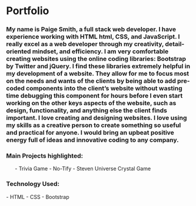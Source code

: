 
<h1>Portfolio</h1>

<h3>My name is Paige Smith, a full stack web developer. I have experience working with HTML html, CSS, and JavaScript. I really excel as a web developer through my creativity, detail-oriented mindset, and efficiency. I am very comfortable creating websites using the online coding libraries: Bootstrap by Twitter and jQuery. I find these libraries extremely helpful in my development of a website. They allow for me to focus most on the needs and wants of the clients by being able to add pre-coded components into the client’s website without wasting time debugging this component for hours before I even start working on the other keys aspects of the website, such as design, functionality, and anything else the client finds important. I love creating and designing websites. I love using my skills as a creative person to create something so useful and practical for anyone. I would bring an upbeat positive energy full of ideas and innovative coding to any company. </h3>

<h3>Main Projects highlighted:</h3>
<ul>
- Trivia Game
- No-Tify
- Steven Universe Crystal Game</ul>

<h3>Technology Used:</h3>
- HTML
- CSS
- Bootstrap
